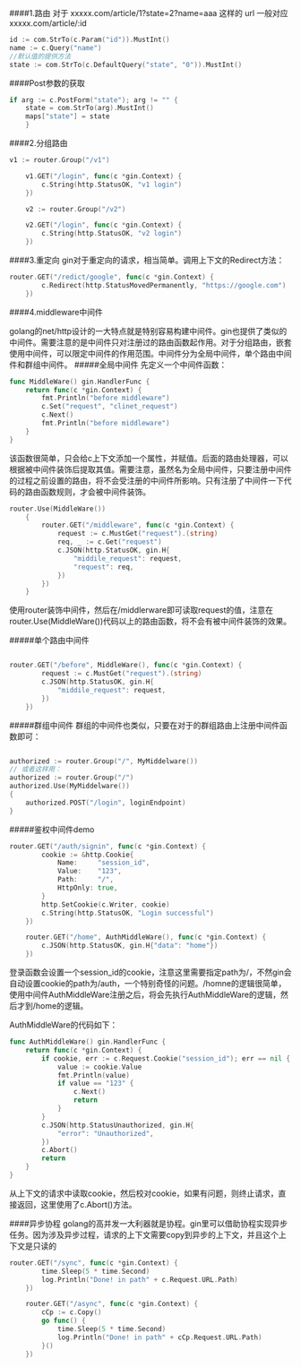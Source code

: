 ####1.路由
对于 xxxxx.com/article/1?state=2?name=aaa 这样的 url
一般对应 xxxxx.com/article/:id  
```go
id := com.StrTo(c.Param("id")).MustInt()
name := c.Query("name")
//默认值的提供方法
state := com.StrTo(c.DefaultQuery("state", "0")).MustInt()
```
####Post参数的获取
```go
if arg := c.PostForm("state"); arg != "" {
    state = com.StrTo(arg).MustInt()
	maps["state"] = state
	}
```

####2.分组路由
```go
v1 := router.Group("/v1")

    v1.GET("/login", func(c *gin.Context) {
        c.String(http.StatusOK, "v1 login")
    })

    v2 := router.Group("/v2")

    v2.GET("/login", func(c *gin.Context) {
        c.String(http.StatusOK, "v2 login")
    })
```

####3.重定向
gin对于重定向的请求，相当简单。调用上下文的Redirect方法：
```go
router.GET("/redict/google", func(c *gin.Context) {
        c.Redirect(http.StatusMovedPermanently, "https://google.com")
    })
```

####4.middleware中间件

golang的net/http设计的一大特点就是特别容易构建中间件。gin也提供了类似的中间件。需要注意的是中间件只对注册过的路由函数起作用。对于分组路由，嵌套使用中间件，可以限定中间件的作用范围。中间件分为全局中间件，单个路由中间件和群组中间件。
#####全局中间件
先定义一个中间件函数：
```go
func MiddleWare() gin.HandlerFunc {
    return func(c *gin.Context) {
        fmt.Println("before middleware")
        c.Set("request", "clinet_request")
        c.Next()
        fmt.Println("before middleware")
    }
}
```
该函数很简单，只会给c上下文添加一个属性，并赋值。后面的路由处理器，可以根据被中间件装饰后提取其值。需要注意，虽然名为全局中间件，只要注册中间件的过程之前设置的路由，将不会受注册的中间件所影响。只有注册了中间件一下代码的路由函数规则，才会被中间件装饰。

```go
router.Use(MiddleWare())
    {
        router.GET("/middleware", func(c *gin.Context) {
            request := c.MustGet("request").(string)
            req, _ := c.Get("request")
            c.JSON(http.StatusOK, gin.H{
                "middile_request": request,
                "request": req,
            })
        })
    }
```
使用router装饰中间件，然后在/middlerware即可读取request的值，注意在router.Use(MiddleWare())代码以上的路由函数，将不会有被中间件装饰的效果。

#####单个路由中间件

```go

router.GET("/before", MiddleWare(), func(c *gin.Context) {
        request := c.MustGet("request").(string)
        c.JSON(http.StatusOK, gin.H{
            "middile_request": request,
        })
    })
```

#####群组中间件
群组的中间件也类似，只要在对于的群组路由上注册中间件函数即可：
```go

authorized := router.Group("/", MyMiddelware())
// 或者这样用：
authorized := router.Group("/")
authorized.Use(MyMiddelware())
{
    authorized.POST("/login", loginEndpoint)
}
```
#####鉴权中间件demo
```go
router.GET("/auth/signin", func(c *gin.Context) {
        cookie := &http.Cookie{
            Name:     "session_id",
            Value:    "123",
            Path:     "/",
            HttpOnly: true,
        }
        http.SetCookie(c.Writer, cookie)
        c.String(http.StatusOK, "Login successful")
    })

    router.GET("/home", AuthMiddleWare(), func(c *gin.Context) {
        c.JSON(http.StatusOK, gin.H{"data": "home"})
    })
```
登录函数会设置一个session_id的cookie，注意这里需要指定path为/，不然gin会自动设置cookie的path为/auth，一个特别奇怪的问题。/homne的逻辑很简单，使用中间件AuthMiddleWare注册之后，将会先执行AuthMiddleWare的逻辑，然后才到/home的逻辑。

AuthMiddleWare的代码如下：

```go
func AuthMiddleWare() gin.HandlerFunc {
    return func(c *gin.Context) {
        if cookie, err := c.Request.Cookie("session_id"); err == nil {
            value := cookie.Value
            fmt.Println(value)
            if value == "123" {
                c.Next()
                return
            }
        }
        c.JSON(http.StatusUnauthorized, gin.H{
            "error": "Unauthorized",
        })
        c.Abort()
        return
    }
}
```
从上下文的请求中读取cookie，然后校对cookie，如果有问题，则终止请求，直接返回，这里使用了c.Abort()方法。

####异步协程
golang的高并发一大利器就是协程。gin里可以借助协程实现异步任务。因为涉及异步过程，请求的上下文需要copy到异步的上下文，并且这个上下文是只读的

```go
router.GET("/sync", func(c *gin.Context) {
        time.Sleep(5 * time.Second)
        log.Println("Done! in path" + c.Request.URL.Path)
    })

    router.GET("/async", func(c *gin.Context) {
        cCp := c.Copy()
        go func() {
            time.Sleep(5 * time.Second)
            log.Println("Done! in path" + cCp.Request.URL.Path)
        }()
    })
```